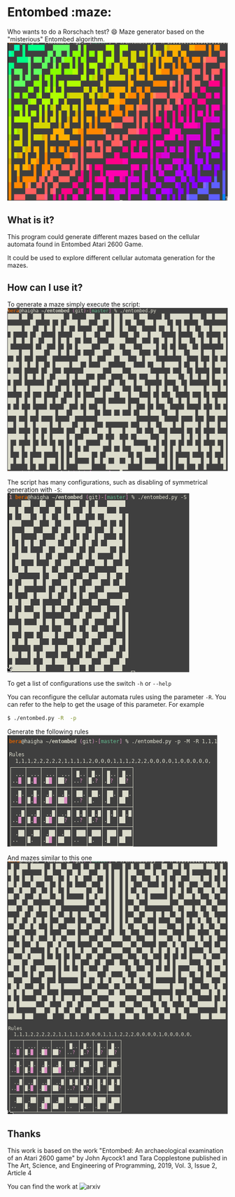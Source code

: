 # Entombed :maze:

Who wants to do a Rorschach test? :smile:
Maze generator based on the "misterious" Entombed algorithm.
![Example script execution](resources/tool.png)

## What is it?
This program could generate different mazes based on the cellular
automata found in Entombed Atari 2600 Game.

It could be used to explore different cellular automata generation for
the mazes.

## How can I use it?
To generate a maze simply execute the script:
![Simple maze](resources/maze.png)

The script has many configurations, such as disabling of symmetrical
generation with `-S`:
![Half maze](resources/halfmaze.png)

To get a list of configurations use the switch `-h` or `--help`

You can reconfigure the cellular automata rules using the parameter
`-R`.  You can refer to the help to get the usage of this parameter.
For example
```bash
$ ./entombed.py -R  -p
```
Generate the following rules
![Rules](resources/rules.png)

And mazes similar to this one
![Mazes with custom Rules](resources/maze_rule.png)

## Thanks
This work is based on the work
"Entombed: An archaeological examination of an Atari 2600 game" by
John Aycock1 and Tara Copplestone published in 
The Art, Science, and Engineering of Programming, 2019, Vol. 3, Issue 2, Article 4

You can find the work at ![arxiv](https://arxiv.org/pdf/1811.02035v1)
